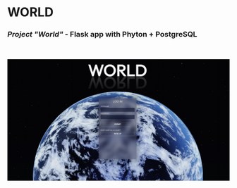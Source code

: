 # WORLD
### *Project "World"* - Flask app with Phyton + PostgreSQL
<br>
<p>
  <img src="static/pics/world-login.jpg" />
</p>
